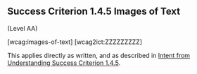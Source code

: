 ## Success Criterion 1.4.5 Images of Text

(Level AA)

[wcag:images-of-text]
[wcag2ict:ZZZZZZZZZ]

This applies directly as written, and as described in [Intent from Understanding Success Criterion 1.4.5](https://www.w3.org/WAI/WCAG22/Understanding/images-of-text#intent).
